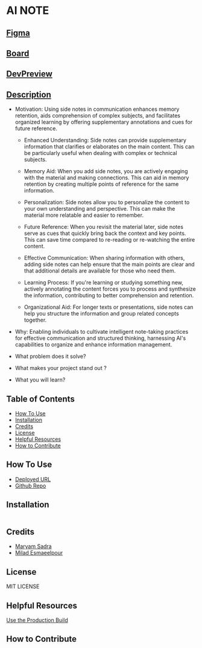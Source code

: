 # AI NOTE

## [Figma](https://www.figma.com/file/2yqOHhkxJdu8b5UeIFLgHB/AI-Note?type=design&node-id=0-1&mode=design&t=ikXK07mRpcfoDUVY-0)

## [Board](https://github.com/users/miladesmailpour/projects/3)

## [DevPreview](https://miladesmailpour.github.io/ai-note-taker/)

## [Description]()

- Motivation: Using side notes in communication enhances memory retention, aids comprehension of complex subjects, and facilitates organized learning by offering supplementary annotations and cues for future reference.

  - Enhanced Understanding: Side notes can provide supplementary information that clarifies or elaborates on the main content. This can be particularly useful when dealing with complex or technical subjects.

  - Memory Aid: When you add side notes, you are actively engaging with the material and making connections. This can aid in memory retention by creating multiple points of reference for the same information.

  - Personalization: Side notes allow you to personalize the content to your own understanding and perspective. This can make the material more relatable and easier to remember.

  - Future Reference: When you revisit the material later, side notes serve as cues that quickly bring back the context and key points. This can save time compared to re-reading or re-watching the entire content.

  - Effective Communication: When sharing information with others, adding side notes can help ensure that the main points are clear and that additional details are available for those who need them.

  - Learning Process: If you're learning or studying something new, actively annotating the content forces you to process and synthesize the information, contributing to better comprehension and retention.

  - Organizational Aid: For longer texts or presentations, side notes can help you structure the information and group related concepts together.

- Why: Enabling individuals to cultivate intelligent note-taking practices for effective communication and structured thinking, harnessing AI's capabilities to organize and enhance information management.

- What problem does it solve?

- What makes your project stand out ?

- What you will learn?

## Table of Contents

- [How To Use](#how-to-use)
- [Installation](#installation)
- [Credits](#credits)
- [License](#license)
- [Helpful Resources](#helpful-resources)
- [How to Contribute](#how-to-contribute)

## How To Use

- [Deployed URL](https://github.com/miladesmailpour/ai-note-taker/)
- [Github Repo](https://github.com/miladesmailpour/ai-note-taker/)

## Installation

```

```

## Credits

- [Maryam Sadra](https://github.com/maryamSadra/)
- [Milad Esmaeelpour](https://github.com/miladesmailpour/)

## License

MIT LICENSE

## Helpful Resources

[Use the Production Build](https://legacy.reactjs.org/docs/optimizing-performance.html#use-the-production-build)

## How to Contribute

